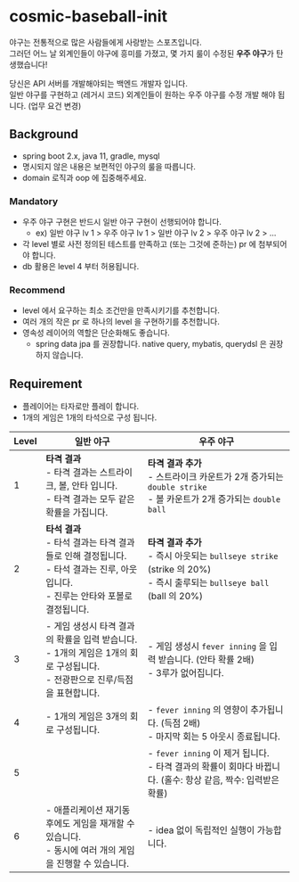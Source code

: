 # cosmic-baseball-init

야구는 전통적으로 많은 사람들에게 사랑받는 스포츠입니다.  
그러던 어느 날 외계인들이 야구에 흥미를 가졌고, 몇 가지 룰이 수정된 **우주 야구**가 탄생했습니다!

당신은 API 서버를 개발해야되는 백엔드 개발자 입니다.  
일반 야구를 구현하고 (레거시 코드) 외계인들이 원하는 우주 야구를 수정 개발 해야 됩니다. (업무 요건 변경)

## Background

- spring boot 2.x, java 11, gradle, mysql
- 명시되지 않은 내용은 보편적인 야구의 룰을 따릅니다.
- domain 로직과 oop 에 집중해주세요.

### Mandatory

- 우주 야구 구현은 반드시 일반 야구 구현이 선행되어야 합니다.
    - ex) 일반 야구 lv 1 > 우주 야구 lv 1 > 일반 야구 lv 2 > 우주 야구 lv 2 > ...
- 각 level 별로 사전 정의된 테스트를 만족하고 (또는 그것에 준하는) pr 에 첨부되어야 합니다.
- db 활용은 level 4 부터 허용됩니다.

### Recommend

- level 에서 요구하는 최소 조건만을 만족시키기를 추천합니다.
- 여러 개의 작은 pr 로 하나의 level 을 구현하기를 추천합니다.
- 영속성 레이어의 역할은 단순화해도 좋습니다.
    - spring data jpa 를 권장합니다. native query, mybatis, querydsl 은 권장하지 않습니다.

## Requirement

- 플레이어는 타자로만 플레이 합니다.
- 1개의 게임은 1개의 타석으로 구성 됩니다.

| Level | 일반 야구                                                                                      | 우주 야구                                                                                                  |
|-------|--------------------------------------------------------------------------------------------|--------------------------------------------------------------------------------------------------------|
| 1     | **타격 결과**<br/>- 타격 결과는 스트라이크, 볼, 안타 입니다.<br/>- 타격 결과는 모두 같은 확률을 가집니다.                      | **타격 결과 추가**<br/> - 스트라이크 카운트가 2개 증가되는 `double strike`<br/> - 볼 카운트가 2개 증가되는 `double ball`             |
| 2     | **타석 결과**<br/>- 타석 결과는 타격 결과들로 인해 결정됩니다.<br/>- 타석 결과는 진루, 아웃 입니다.<br/>- 진루는 안타와 포볼로 결정됩니다. | **타격 결과 추가**<br/>- 즉시 아웃되는 `bullseye strike` (strike 의 20%)<br/>- 즉시 출루되는 `bullseye ball` (ball 의 20%) |
| 3     | - 게임 생성시 타격 결과의 확률을 입력 받습니다.<br/>- 1개의 게임은 1개의 회로 구성됩니다.<br/>- 전광판으로 진루/득점을 표현합니다.         | - 게임 생성시 `fever inning` 을 입력 받습니다. (안타 확률 2배)<br/>- 3루가 없어집니다.                                         |
| 4     | - 1개의 게임은 3개의 회로 구성됩니다.                                                                    | - `fever inning` 의 영향이 추가됩니다. (득점 2배)<br/>- 마지막 회는 5 아웃시 종료됩니다.                                        |
| 5     |                                                                                            | - `fever inning` 이 제거 됩니다.<br/>- 타격 결과의 확률이 회마다 바뀝니다. (홀수: 항상 같음, 짝수: 입력받은 확률)                         |
| 6     | - 애플리케이션 재기동 후에도 게임을 재개할 수 있습니다.<br/>- 동시에 여러 개의 게임을 진행할 수 있습니다.                           | - idea 없이 독립적인 실행이 가능합니다.                                                                              |
